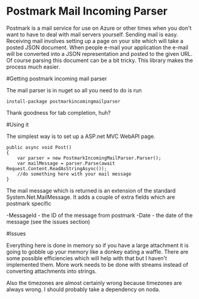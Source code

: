 Postmark Mail Incoming Parser
=============================

Postmark is a mail service for use on Azure or other times when you don't want to have to deal with mail servers yourself. Sending mail is easy. Receiving mail involves setting up a page on your site which will take a posted JSON document. When people e-mail your application the e-mail will be converted into a JSON representation and posted to the given URL. Of course parsing this document can be a bit tricky. This library makes the process much easier. 

#Getting postmark incoming mail parser

The mail parser is in nuget so all you need to do is run 

    install-package postmarkincomingmailparser

Thank goodness for tab completion, huh? 

#Using it

The simplest way is to set up a ASP.net MVC WebAPI page. 

    public async void Post()
    {
        var parser = new PostmarkIncomingMailParser.Parser();
        var mailMessage = parser.Parse(await Request.Content.ReadAsStringAsync());
        //do something here with your mail message
    }

The mail message which is returned is an extension of the standard System.Net.MailMessage. It adds a couple of extra fields which are postmark specific

-MessageId - the ID of the message from postmark
-Date - the date of the message (see the issues section)

#Issues

Everything here is done in memory so if you have a large attachment it is going to gobble up your memory like a donkey eating a waffle. There are some possible efficiencies which will help with that but I haven't implemented them. More work needs to be done with streams instead of converting attachments into strings.

Also the timezones are almost certainly wrong because timezones are always wrong. I should probably take a dependency on noda.